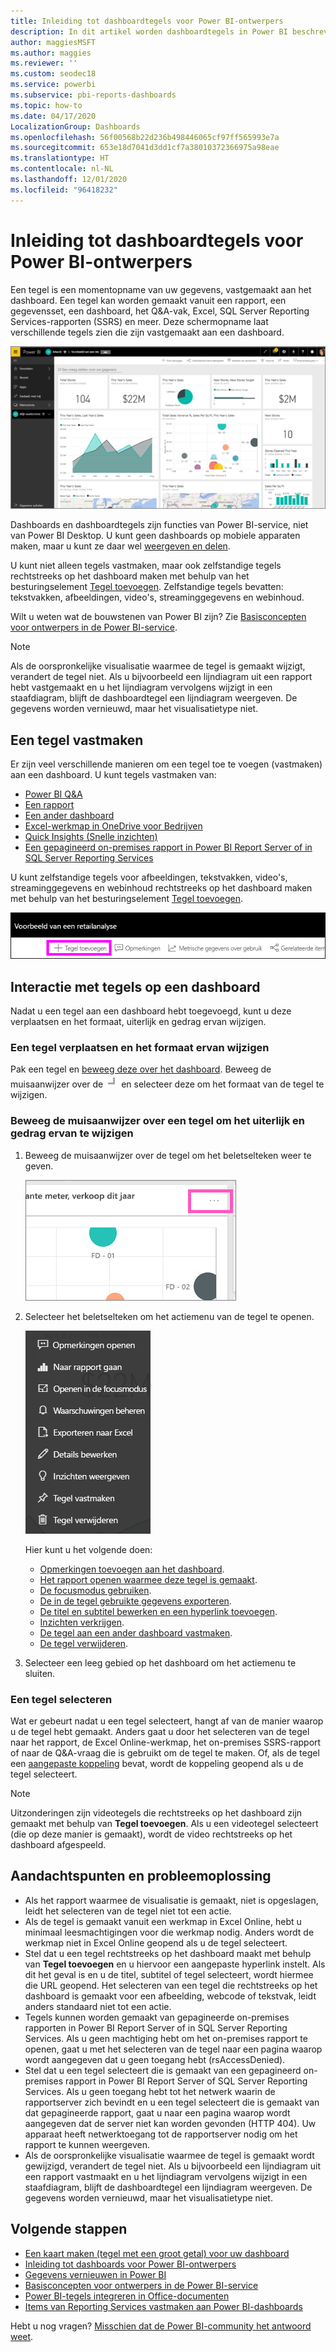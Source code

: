 ```yaml
---
title: Inleiding tot dashboardtegels voor Power BI-ontwerpers
description: In dit artikel worden dashboardtegels in Power BI beschreven, met inbegrip van tegels die zijn gemaakt van SSRS-rapporten (SQL Server Reporting Services).
author: maggiesMSFT
ms.author: maggies
ms.reviewer: ''
ms.custom: seodec18
ms.service: powerbi
ms.subservice: pbi-reports-dashboards
ms.topic: how-to
ms.date: 04/17/2020
LocalizationGroup: Dashboards
ms.openlocfilehash: 56f00568b22d236b498446065cf97ff565993e7a
ms.sourcegitcommit: 653e18d7041d3dd1cf7a38010372366975a98eae
ms.translationtype: HT
ms.contentlocale: nl-NL
ms.lasthandoff: 12/01/2020
ms.locfileid: "96418232"
---
```

# <a name="intro-to-dashboard-tiles-for-power-bi-designers"></a>Inleiding tot dashboardtegels voor Power BI-ontwerpers

Een tegel is een momentopname van uw gegevens, vastgemaakt aan het dashboard. Een tegel kan worden gemaakt vanuit een rapport, een gegevensset, een dashboard, het Q&A-vak, Excel, SQL Server Reporting Services-rapporten (SSRS) en meer.  Deze schermopname laat verschillende tegels zien die zijn vastgemaakt aan een dashboard.

![Power BI-dashboard](media/service-dashboard-tiles/power-bi-dashboard.png)

Dashboards en dashboardtegels zijn functies van Power BI-service, niet van Power BI Desktop. U kunt geen dashboards op mobiele apparaten maken, maar u kunt ze daar wel [weergeven en delen](../consumer/mobile/mobile-apps-view-dashboard.md).

U kunt niet alleen tegels vastmaken, maar ook zelfstandige tegels rechtstreeks op het dashboard maken met behulp van het besturingselement [Tegel toevoegen](service-dashboard-add-widget.md). Zelfstandige tegels bevatten: tekstvakken, afbeeldingen, video's, streaminggegevens en webinhoud.

Wilt u weten wat de bouwstenen van Power BI zijn? Zie [Basisconcepten voor ontwerpers in de Power BI-service](../fundamentals/service-basic-concepts.md).

> [!NOTE]
> Als de oorspronkelijke visualisatie waarmee de tegel is gemaakt wijzigt, verandert de tegel niet.  Als u bijvoorbeeld een lijndiagram uit een rapport hebt vastgemaakt en u het lijndiagram vervolgens wijzigt in een staafdiagram, blijft de dashboardtegel een lijndiagram weergeven. De gegevens worden vernieuwd, maar het visualisatietype niet.
> 
> 

## <a name="pin-a-tile"></a>Een tegel vastmaken
Er zijn veel verschillende manieren om een tegel toe te voegen (vastmaken) aan een dashboard. U kunt tegels vastmaken van:

* [Power BI Q&A](service-dashboard-pin-tile-from-q-and-a.md)
* [Een rapport](service-dashboard-pin-tile-from-report.md)
* [Een ander dashboard](service-pin-tile-to-another-dashboard.md)
* [Excel-werkmap in OneDrive voor Bedrijven](service-dashboard-pin-tile-from-excel.md)
* [Quick Insights (Snelle inzichten)](service-insights.md)
* [Een gepagineerd on-premises rapport in Power BI Report Server of in SQL Server Reporting Services](/sql/reporting-services/pin-reporting-services-items-to-power-bi-dashboards)

U kunt zelfstandige tegels voor afbeeldingen, tekstvakken, video's, streaminggegevens en webinhoud rechtstreeks op het dashboard maken met behulp van het besturingselement [Tegel toevoegen](service-dashboard-add-widget.md).

  ![Pictogram Tegel toevoegen](media/service-dashboard-tiles/add_widgetnew.png)

## <a name="interact-with-tiles-on-a-dashboard"></a>Interactie met tegels op een dashboard
Nadat u een tegel aan een dashboard hebt toegevoegd, kunt u deze verplaatsen en het formaat, uiterlijk en gedrag ervan wijzigen.

### <a name="move-and-resize-a-tile"></a>Een tegel verplaatsen en het formaat ervan wijzigen
Pak een tegel en [beweeg deze over het dashboard](service-dashboard-edit-tile.md). Beweeg de muisaanwijzer over de ![Tegelgreep](media/service-dashboard-tiles/resize-handle.jpg) en selecteer deze om het formaat van de tegel te wijzigen.

### <a name="hover-over-a-tile-to-change-the-appearance-and-behavior"></a>Beweeg de muisaanwijzer over een tegel om het uiterlijk en gedrag ervan te wijzigen
1. Beweeg de muisaanwijzer over de tegel om het beletselteken weer te geven.
   
    ![Het beletselteken van een tegel](media/service-dashboard-tiles/ellipses_new.png)
2. Selecteer het beletselteken om het actiemenu van de tegel te openen.
   
    ![Pictogram van het beletselteken](media/service-dashboard-tiles/power-bi-tile-menu.png)
   
    Hier kunt u het volgende doen:
   
     * [Opmerkingen toevoegen aan het dashboard](../consumer/end-user-comment.md).
     * [Het rapport openen waarmee deze tegel is gemaakt](../consumer/end-user-reports.md).  
     * [De focusmodus gebruiken](../consumer/end-user-focus.md).   
     * [De in de tegel gebruikte gegevens exporteren](../visuals/power-bi-visualization-export-data.md).
     * [De titel en subtitel bewerken en een hyperlink toevoegen](service-dashboard-edit-tile.md). 
     * [Inzichten verkrijgen](service-insights.md). 
     * [De tegel aan een ander dashboard vastmaken](service-pin-tile-to-another-dashboard.md).
     * [De tegel verwijderen](service-dashboard-edit-tile.md).

3. Selecteer een leeg gebied op het dashboard om het actiemenu te sluiten.

### <a name="select-a-tile"></a>Een tegel selecteren
Wat er gebeurt nadat u een tegel selecteert, hangt af van de manier waarop u de tegel hebt gemaakt. Anders gaat u door het selecteren van de tegel naar het rapport, de Excel Online-werkmap, het on-premises SSRS-rapport of naar de Q&A-vraag die is gebruikt om de tegel te maken. Of, als de tegel een [aangepaste koppeling](service-dashboard-edit-tile.md) bevat, wordt de koppeling geopend als u de tegel selecteert.

> [!NOTE]
> Uitzonderingen zijn videotegels die rechtstreeks op het dashboard zijn gemaakt met behulp van **Tegel toevoegen**. Als u een videotegel selecteert (die op deze manier is gemaakt), wordt de video rechtstreeks op het dashboard afgespeeld.   
> 
> 

## <a name="considerations-and-troubleshooting"></a>Aandachtspunten en probleemoplossing

* Als het rapport waarmee de visualisatie is gemaakt, niet is opgeslagen, leidt het selecteren van de tegel niet tot een actie.
* Als de tegel is gemaakt vanuit een werkmap in Excel Online, hebt u minimaal leesmachtigingen voor die werkmap nodig. Anders wordt de werkmap niet in Excel Online geopend als u de tegel selecteert.
* Stel dat u een tegel rechtstreeks op het dashboard maakt met behulp van **Tegel toevoegen** en u hiervoor een aangepaste hyperlink instelt. Als dit het geval is en u de titel, subtitel of tegel selecteert, wordt hiermee die URL geopend. Het selecteren van een tegel die rechtstreeks op het dashboard is gemaakt voor een afbeelding, webcode of tekstvak, leidt anders standaard niet tot een actie.
* Tegels kunnen worden gemaakt van gepagineerde on-premises rapporten in Power BI Report Server of in SQL Server Reporting Services. Als u geen machtiging hebt om het on-premises rapport te openen, gaat u met het selecteren van de tegel naar een pagina waarop wordt aangegeven dat u geen toegang hebt (rsAccessDenied).
* Stel dat u een tegel selecteert die is gemaakt van een gepagineerd on-premises rapport in Power BI Report Server of SQL Server Reporting Services. Als u geen toegang hebt tot het netwerk waarin de rapportserver zich bevindt en u een tegel selecteert die is gemaakt van dat gepagineerde rapport, gaat u naar een pagina waarop wordt aangegeven dat de server niet kan worden gevonden (HTTP 404). Uw apparaat heeft netwerktoegang tot de rapportserver nodig om het rapport te kunnen weergeven.
* Als de oorspronkelijke visualisatie waarmee de tegel is gemaakt wordt gewijzigd, verandert de tegel niet. Als u bijvoorbeeld een lijndiagram uit een rapport vastmaakt en u het lijndiagram vervolgens wijzigt in een staafdiagram, blijft de dashboardtegel een lijndiagram weergeven. De gegevens worden vernieuwd, maar het visualisatietype niet.

## <a name="next-steps"></a>Volgende stappen
- [Een kaart maken (tegel met een groot getal) voor uw dashboard](../visuals/power-bi-visualization-card.md)
- [Inleiding tot dashboards voor Power BI-ontwerpers](service-dashboards.md)  
- [Gegevens vernieuwen in Power BI](../connect-data/refresh-data.md)
- [Basisconcepten voor ontwerpers in de Power BI-service](../fundamentals/service-basic-concepts.md)
- [Power BI-tegels integreren in Office-documenten](https://powerbi.microsoft.com/blog/integrating-power-bi-tiles-into-office-documents/)
- [Items van Reporting Services vastmaken aan Power BI-dashboards](/sql/reporting-services/pin-reporting-services-items-to-power-bi-dashboards)

Hebt u nog vragen? [Misschien dat de Power BI-community het antwoord weet](https://community.powerbi.com/).